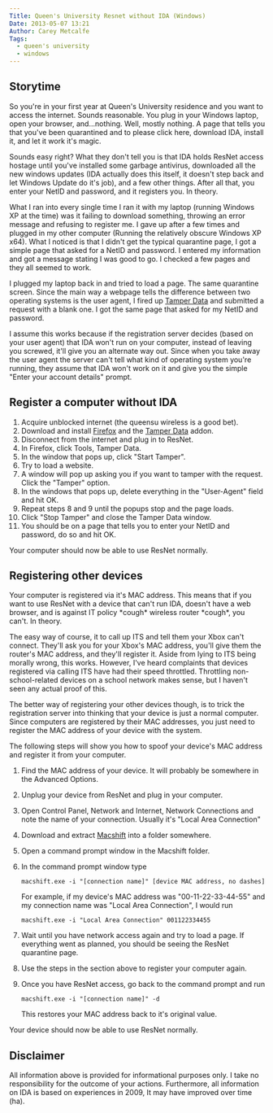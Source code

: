 ```yaml
---
Title: Queen's University Resnet without IDA (Windows)
Date: 2013-05-07 13:21
Author: Carey Metcalfe
Tags:
  - queen's university
  - windows
---
```


Storytime
---------

So you're in your first year at Queen's University residence and you
want to access the internet. Sounds reasonable. You plug in your Windows
laptop, open your browser, and...nothing. Well, mostly nothing. A page
that tells you that you've been quarantined and to please click here,
download IDA, install it, and let it work it's magic.

Sounds easy right? What they don't tell you is that IDA holds ResNet
access hostage until you've installed some garbage antivirus, downloaded
all the new windows updates (IDA actually does this itself, it doesn't
step back and let Windows Update do it's job), and a few other things.
After all that, you enter your NetID and password, and it registers you.
In theory.

What I ran into every single time I ran it with my laptop (running Windows
XP at the time) was it failing to download something, throwing an error
message and refusing to register me. I gave up after a few times and
plugged in my other computer (Running the relatively obscure Windows XP
x64). What I noticed is that I didn't get the typical quarantine page, I
got a simple page that asked for a NetID and password. I entered my
information and got a message stating I was good to go. I checked a few
pages and they all seemed to work.

I plugged my laptop back in and tried to load a page. The same
quarantine screen. Since the main way a webpage tells the difference
between two operating systems is the user agent, I fired up [Tamper
Data][] and submitted a request with a blank one. I got the same page
that asked for my NetID and password.

I assume this works because if the registration server decides (based on
your user agent) that IDA won't run on your computer, instead of leaving
you screwed, it'll give you an alternate way out. Since when you take
away the user agent the server can't tell what kind of operating system
you're running, they assume that IDA won't work on it and give you the
simple "Enter your account details" prompt.  

Register a computer without IDA
-------------------------------

1.  Acquire unblocked internet (the queensu wireless is a good bet).
2.  Download and install [Firefox][] and the [Tamper Data][] addon.
4.  Disconnect from the internet and plug in to ResNet.
5.  In Firefox, click Tools,  Tamper Data.
6.  In the window that pops up, click "Start Tamper".
7.  Try to load a website.
8.  A window will pop up asking you if you want to tamper with the
    request. Click the "Tamper" option.
9.  In the windows that pops up, delete everything in the "User-Agent"
    field and hit OK.
10. Repeat steps 8 and 9 until the popups stop and the page loads.
11. Click "Stop Tamper" and close the Tamper Data window.
12. You should be on a page that tells you to enter your NetID and
    password, do so and hit OK.

Your computer should now be able to use ResNet normally.

Registering other devices
-------------------------

Your computer is registered via it's MAC address. This means that if you
want to use ResNet with a device that can't run IDA, doesn't have a web
browser, and is against IT policy \*cough\* wireless router \*cough\*,
you can't. In theory.

The easy way of course, it to call up ITS and tell them your Xbox can't
connect. They'll ask you for your Xbox's MAC address, you'll give them
the router's MAC address, and they'll register it. Aside from lying to
ITS being morally wrong, this works. However, I've heard complaints that
devices registered via calling ITS have had their speed throttled.
Throttling non-school-related devices on a school network makes sense,
but I haven't seen any actual proof of this.

The better way of registering your other devices though, is to trick the
registration server into thinking that your device is just a normal
computer. Since computers are registered by their MAC addresses, you
just need to register the MAC address of your device with the system.

The following steps will show you how to spoof your device's MAC address
and register it from your computer.

1.  Find the MAC address of your device. It will probably be somewhere
    in the Advanced Options.
2.  Unplug your device from ResNet and plug in your computer.
3.  Open Control Panel, Network and Internet, Network Connections
    and note the name of your connection. Usually it's "Local Area
    Connection"
4.  Download and extract [Macshift][] into a folder somewhere.
5.  Open a command prompt window in the Macshift folder.
6.  In the command prompt window type

        macshift.exe -i "[connection name]" [device MAC address, no dashes]

    For example, if my device's MAC address was "00-11-22-33-44-55" and my
    connection name was "Local Area Connection", I would run

        macshift.exe -i "Local Area Connection" 001122334455

7.  Wait until you have network access again and try to load a page. If
    everything went as planned, you should be seeing the ResNet
    quarantine page.
8.  Use the steps in the section above to register your computer again.
9.  Once you have ResNet access, go back to the command prompt and run

        macshift.exe -i "[connection name]" -d

    This restores your MAC address back to it's original value.

Your device should now be able to use ResNet normally.

Disclaimer
----------

All information above is provided for informational purposes only. I
take no responsibility for the outcome of your actions. Furthermore, all
information on IDA is based on experiences in 2009, It may have
improved over time (ha).

  [Tamper Data]: https://addons.mozilla.org/en-us/firefox/addon/tamper-data/
  [Firefox]: http://www.mozilla.org/firefox/
  [Macshift]: http://devices.natetrue.com/macshift/
